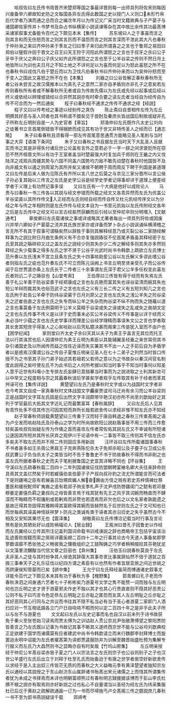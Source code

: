 <!-- { "loadSidebar": true } -->
　　啖叔佐曰左氏传书周晋齐宋楚郑等国之事最详晋则每一出师具列将佐宋则每因兴废备举六卿故知史防之文每国各异左氏得此数国之史以授门人义则口未形竹帛后代学者乃演而通之总而合之编次年月以为传记又广采当时文籍故典与子产晏子与诸国卿佐家传并卜书梦书及杂占书纵横家小説讽谏等杂在其中故比余传其功最髙博采诸家叙事尤备能令百代之下颇见本末【集传】
　　苏东坡曰人之于事喜而言之则其言和而无伤怒而言之则其言厉而不温怨而言之则其言深而不泄此其大凡也春秋于仲孙湫之来曰齐仲孙来于季友之归曰季子来归此所谓喜之之言也于鲁郑之易田曰郑伯以璧假许田于晋文之召王曰天王狩于河阳此所谓怒之之言也于叔牙之杀曰公子牙卒于庆父之奔曰公子庆父如齐此所谓怨之之言也至于公羊谷梁之传则不然日月土地皆所以为训也夫日月之不知土地之不详何足以为喜而何足以为怒此喜怒之所不在也春秋书曰戎伐凡伯于楚丘而以为卫伐凡伯春秋书曰齐仲孙来而以为吴仲孙怒而至于变人之国此又喜怒之所不在也【本集】
　　刘器之曰公谷皆解正春秋春秋所无者公谷未尝言之故汉儒推本以为真孔子之意然二家亦自矛盾则亦非孔子之意矣若左传则春秋所有者或不解春秋所无者或自为传故先儒以为左氏或先经以起事或后经以终义或依经以辨理或错经以合异然其説亦有时牵合要之读左氏者当经自为经传自为传不可合而为一然后通矣
　　程子曰春秋经不通求之传传不通求之经【经説】
　　程子又曰以传考经之事迹以经别传之真伪
　　陈止斋曰自昔相传左传为左丘明撰其好恶与圣人同者也其书称虞不腊矣见于尝酎及秦庶长皆战国后制故或疑非孔子所称左丘明别自是一人为史官者【章旨】
　　郑渔仲曰左氏既作凡太史公刘向之徒著书立言首尾倒错皆不得捆摭而成见其有功于世又非特传圣人之经而已【通志略】
　　朱子曰看春秋且须看得一部左传首尾意思通贯方能略见圣人笔削与当时事之大异【语类下条同】
　　朱子又曰春秋之书且据左氏当时天下大乱圣人且据实而书之其是非得失付诸后世公论盖有言外之意若必于一字一辞之间求褒贬所在窃恐不然齐桓晋文所以有功于王室者盖当时楚最强大时复加兵于郑则在王畿之内又伐陆浑之戎观兵周疆其势与六国不同盖六国势均力敌不敢先动楚在春秋时他国皆不及向非威文有以遏之则周室为其所并矣又诸侯不朝聘于周而周反下聘于列国是甚道理又曰左传是后来人做为见陈氏有齐所以言八世之后莫之与京见三家分晋所以言公侯子孙必复其始以三传言之左氏是史学公谷是经学史学者记得事却详于道理上便差经学者于义理上有功然记事多误
　　又曰左氏有一个大病是他好以成败论人
　　马贵与曰春秋一书三传各以其説与经文参错而所载之经文又各乖异然而左氏为优盖公羊谷梁直以其所作传文入正经而左氏则经自经而传自传又杜元凯经传序文以为分经之年与传之年相附则是左氏作传与经文本自为一书至元凯始以左氏传附经文各年之后是左氏传中之经文可以言古经矣然获麟而后引经以至仲尼卒则分明増入【文献通考】
　　章俊卿曰左氏载诸侯之事或详或略其尤著者每出一师具列将佐或因废兴并举六卿如子产晏婴之流并其氏族世家亦或详备而梦卜杂占小説讽诵纵横滑稽之言无所不有其于叙事可谓緐矣然以辞胜于事则其解释经意乃或灭裂公谷二家随经解释事为之説比附日月曲生条例义有不合亦复强説蹖驳不伦首尾矛盾虽其释经密于左氏至其説之緐碎抑又过之盖左氏之説经少则其失亦少二传之解经多则其失亦多然则释经之失少载事之得多左氏之学不贤于公谷乎光武时尚书令韩歆上疏欲立左氏博士范升奏以左氏浅末不宜立且条左氏之失十四事啖助爱公谷以左氏解义多谬此嗜公谷者则指左氏之疵也范升奏左氏不可立而陈元诣阙上书言丘明至贤亲受孔子而公谷传闻于后世贾逵亦条上左氏长于二传者三十余事谓左氏深于君父公羊多任权变此喜左氏者则讥二子之蹖驳也【山堂考索】
　　王伯厚曰三传皆有得于经而有失焉左氏善于礼公羊善于防谷梁善于经郑康成之言也左氏艳而富其失也诬谷梁清而婉其失也短公羊辩而裁其失也俗范武子之言也左氏之义有三长二传之义有五短刘知几之言也左氏拘于赴告公羊牵于防纬谷梁窘于日月刘原父之言也左氏失之浅公羊失之险谷梁失之迂崔伯直之言也左氏之失专而纵公羊之失杂而拘谷梁不纵不拘而失之随鼂以道之言也事莫备于左氏例莫明于公羊义莫精于谷梁或失之诬或失之乱或失之凿胡文定之言也左氏传事不传义是以详于史而事未必实公羊谷梁传义不传事是以详于经而义未必当叶少蕴之言也左氏史学事详而理差公谷经学理精而事误朱文公之言也学者取其长舍其短庶乎得圣人之心矣啖赵以后凭私臆决甚而阁束三传是犹入室而不由户也【困学纪闻】
　　家则堂曰齐太史子余曰天其以夫子为素王乎盖言无其位而托王法以行其诛赏也后人因谓仲尼为素王丘明为素臣以其能辅翼圣经垂之来世耳但其书杂引诸国史及以所闻传而益之徃徃近诬而失实兼其书不出一人之手前后自为矛盾学者以是惑焉汉儒谓公谷之传自子夏惟丘明亲见圣人在七十二弟子之列然当时皆口传授不为之书至其子孙门弟子始述其若祖若父若师之意以为之书故杂以秦汉间官名制度此説得之矣吁使左氏不为此书后之人何所考据以知当时事乎不知当时事何以知圣人意乎近世有科塲小生专排左氏妄肆已意揣摹当时事而为之説进取之士利其新竒可以中举文之程度相与宗之其蠧春秋误后学甚矣学者观乎左传取其有补于经者而革其舛诬可也【集传详説】
　　黄楚望曰左氏乃是春秋时文字或以为战国时文字者非也今考其文自成一家真春秋时文体战国文字麤豪贾谊司马迁尚有余习而公羊谷梁则正是战国时文字耳左氏固是后出然文字丰润颇带华艳汉初亦所不尚至刘歆始好之其列于学官最后大扺其文字近礼记而最繁富耳【春秋属辞】
　　又曰左氏后人见其有乖忤处多不信其传岂可因其短而弃所长哉若欲舍传以求经非惟不知左氏亦不知经
　　赵子常春秋师説载黄楚望曰三传重于汉而轻于唐自韩退之春秋三传束髙阁之语为卢仝发而啖赵陆氏及孙泰山之学为时所尚故欧阳公説赵盾事皆不用三传而三传愈轻矣盖啖叔佐始疑左传为作俑之首而喜攻左传者常佐佑其説左氏又不幸诚有所短诸公遂因其所短并其所长厌弃之观伊川于论语中有一二事皆不取三传则其不信左氏亦多矣夫不取左氏而并不用二传则固应多用新説
　　汪环谷曰左传所载诸国事春秋不书者甚多如王杀周公黒肩王子克奔燕陈佗杀太子免郑杀昭公及子亹子仪卫成公杀叔武曹公子负刍杀太子之类皆当时不告于鲁鲁史不书于防故春秋不得而书非削之也盖左氏所据者春秋之史而夫子笔削据鲁国之史宜其详略不同也【环谷集】
　　王守溪曰左氏疏春秋载二百四十二年列国诸侯征伐防盟朝聘宴飨名卿大夫往来辞命则具焉其文盖烂然矣于时若臧僖伯哀伯晏子子产叔向叔孙豹之流尤所谓能言而可法者下是则疆埸之臣有若展喜吕饴甥宾媚人解奋蹶由方伎之贱有若史苏梓慎裨灶蔡墨医和缓祝鮀师旷夷裔之逺有若郯子驹支季札声子沈尹戌防啓疆闺门之懿有若邓曼穆姜定姜僖负羁之妻叔向之母皆善言焉于戏其犹有先王之风乎其词婉而畅直而不肆深而不晦精而不假镵削或若剰焉而非赘也若遗焉而非欠也后之以文名家者孰能遗之是故迁得其竒固得其雅韩得其富欧得其婉而皆赫然名于后世则左氏之于文可知也已而世每病其诬盖神怪妖祥梦卜防兆之类诚有类于诬者其亦沿旧史之失乎虽然古今不相及又安知其果尽无也【震泽集】
　　胡敬斋曰左氏传博洽记载当时行事及言论煞有是处其陋处好以成败祸福论人【居业録】
　　王鳯洲曰昔孔子因鲁史以作经而左氏翼经以立传其所注记盖列国词命载书训戒谏説之辞也商略帝王包括宇宙该治乱迹善败按籍而索之斑斑详覈奚翅二百四十二年之行事其论古今天道人事备矣即寥寥数语靡不悉张弛之义畅彼我之懐极组织之工鼓陶铸之巧学者稍稍掇拾其芬艳犹足以文藻羣流黼黻当代信文章之巨丽也【弇州集】
　　汪伯玉曰説春秋莫良于左氏夫非圣人之徒与其时纷争其人倬诡其辞葆大其事竒衺比事属辞灿然不倍于道犹之百揆三事奉天子之礼乐征伐以纪四方谓之素臣有以也然有作者宜居亚旅之间近世祧之而跻康侯知管晏而已矣【谼中集】
　　王允宁曰左氏释经虽简而博通诸史叙事尤详能令百代之下颇见本末其有功于春秋为多【槐野集】
　　郭青螺曰孔子老而作春秋洙泗之间身通六艺者七十子彬彬矣乃游夏号文学之隽不能赞一词而独与左丘明何也岂丘明之史才贤于游夏邪夫作史不独以其才也其心行贵直直则不隠其好恶贵公公则不私子曰巧言令色足恭左丘明耻之丘亦耻之匿怨而友其人左丘明耻之丘亦耻之其好恶同其心行同与之共议而书往其不隠不私当必有当于圣心者游夏二家即门人洒扫应对一节互相诋譌各立门户日自哓哓不暇而何以定二百四十年之是非乎此夫子所以与左不与游夏也
　　文文起曰左氏以左史记事而名也自汉以前未列于诗书故获免于秦火至张苍始习读焉而贾太傅为之训诂赵人贯公京兆尹张敞萧傅望之黎阳贾防皆善言之乃左氏既以记事为书故记其事不晰其义遂终西京世不能与公谷埒刘歆典校正定欲建于国学而诸儒莫有应者建武中尚书令韩歆请立而未行魏郡李封拜博士而旋罢迨永明中诏能为左氏者擢髙第为讲郎贾逵服防并为训解至魏晋始盛杜预为集解专行服义而左氏乃大昌然则书之显晦亦自有时矣哉【竹坞山房集】
　　左丘明亲授经于仲尼公羊髙谷梁赤皆子夏之门人以宗法言之左氏则宗子也公谷则别子之子也汉世公羊盛行左氏后出立于刘释于杜至孔氏而始备迨于有唐之世学者凿空好新欲舍传以求经于是入主出奴三传皆茫无质的而春秋之大义益晦元季有黄泽楚望者独知宗左氏以通经以其説授之于东山赵汸东山属辞诸书殆髙出宋元诸儒之上而惜其所谓集传者犹为未成之书择焉而未详也明朝富顺熊过有春秋明志録援据该博而于彭山李氏杜撰不根之説亦有取焉则亦好新説之过也私心不自量谓当以圣经为经左氏为纬采集服杜已后讫于黄赵之疏解疏通画一订为一书而尽埽施丐卢仝髙阁三传之臆説庶几春秋一书不至为郢书燕説疑误千载
　　郊禘考
